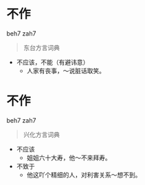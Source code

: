 # 不作
beh7 zah7
> 东台方言词典
- 不应该，不能（有避讳意）
  - 人家有丧事，～说脏话取笑。

# 不作
beh7 zah7
> 兴化方言词典
- 不应该
  - 姐姐六十大寿，他～不来拜寿。
- 不致于
  - 他这吖个精细的人，对利害关系～想不到。
